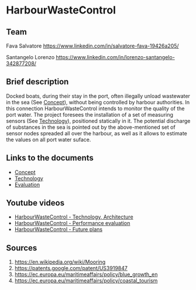 # HarbourWasteControl

## Team
Fava Salvatore
https://www.linkedin.com/in/salvatore-fava-19426a205/

Santangelo Lorenzo
https://www.linkedin.com/in/lorenzo-santangelo-342877208/

## Brief description
Docked boats, during their stay in the port, often illegally unload  wastewater in the sea (See [Concept](/Concept.md)), without being controlled by harbour authorities. In this connection HarbourWasteControl intends to monitor the quality of the port water. The project foresees the installation of a set of measuring sensors (See [Technology](/Technology.md)), positioned statically in it. The potential discharge of substances in the sea is pointed out by the above-mentioned set of sensor nodes spreaded all over the harbour, as well as it allows to estimate the values on all port water suface.

## Links to the documents
* [Concept](/Concept.md)
* [Technology](/Technology.md)
* [Evaluation](/Evaluation.md)

## Youtube videos
* [HarbourWasteControl - Technology, Architecture](https://youtu.be/1_gy5SUA4yE)
* [HarbourWasteControl - Performance evaluation](https://www.youtube.com/watch?v=lbDM-yVXxGs)
* [HarbourWasteControl - Future plans](https://youtu.be/BRzAuJotJ3k)

## Sources
1. https://en.wikipedia.org/wiki/Mooring
2. https://patents.google.com/patent/US3919847
3. https://ec.europa.eu/maritimeaffairs/policy/blue_growth_en
4. https://ec.europa.eu/maritimeaffairs/policy/coastal_tourism
